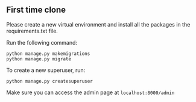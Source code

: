 ## First time clone
Please create a new virtual environment and install all the packages in the requirements.txt file.

Run the following command:
```
python manage.py makemigrations
python manage.py migrate
```

To create a new superuser, run:
```
python manage.py createsuperuser
```

Make sure you can access the admin page at `localhost:8000/admin`